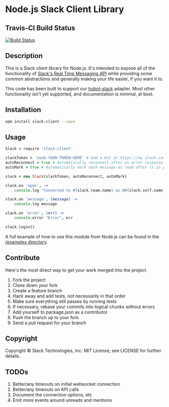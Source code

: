 # Node.js Slack Client Library

## Travis-CI Build Status

[![Build Status](https://travis-ci.org/slackhq/node-slack-client.png?branch=master)](https://travis-ci.org/slackhq/node-slack-client)

## Description

This is a Slack client library for Node.js. It's intended to expose all of the functionality of [Slack's Real Time Messaging API](https://api.slack.com/rtm) while providing some common abstractions and generally making your life easier, if you want it to.

This code has been built to support our [hubot-slack](https://github.com/slackhq/hubot-slack) adapter. Most other functionality isn't yet supported, and documentation is minimal, at best.

## Installation
```bash
npm install slack-client --save
```

## Usage
```coffeescript
Slack = require 'slack-client'

slackToken = 'xoxb-YOUR-TOKEN-HERE' # Add a bot at https://my.slack.com/services/new/bot and copy the token here.
autoReconnect = true # Automatically reconnect after an error response from Slack.
autoMark = true # Automatically mark each message as read after it is processed.

slack = new Slack(slackToken, autoReconnect, autoMark)

slack.on 'open', ->
    console.log "Connected to #{slack.team.name} as @#{slack.self.name}"

slack.on 'message', (message) ->
    console.log message

slack.on 'error', (err) ->
    console.error "Error", err

slack.login()

```

A full example of how to use this module from Node.js can be found in the [/examples directory](https://github.com/slackhq/node-slack-client/tree/master/examples).

## Contribute

Here's the most direct way to get your work merged into the project.

1. Fork the project
2. Clone down your fork
3. Create a feature branch
4. Hack away and add tests, not necessarily in that order
5. Make sure everything still passes by running tests
6. If necessary, rebase your commits into logical chunks without errors
7. Add yourself to package.json as a contributor
8. Push the branch up to your fork
9. Send a pull request for your branch

## Copyright

Copyright &copy; Slack Technologies, Inc. MIT License; see LICENSE for further details.

## TODOs

1. Better/any timeouts on initial websocket connection
2. Better/any timeouts on API calls
3. Document the connection options, etc
4. Emit more events around unreads and mentions
